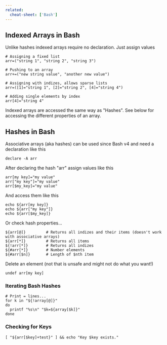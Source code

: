 ```yaml
---
related:
  cheat-sheet: ['Bash']
---
```


## Indexed Arrays in Bash

Unlike hashes indexed arrays require no declaration. Just assign values

    # Assigning a fixed list
    arr=("string 1", "string 2", "string 3")
    
    # Pushing to an array
    arr+=("new string value", "another new value")

    # Assigning with indizes, allows sparse lists
    arr=([1]="string 1", [2]="string 2", [4]="string 4")

    # Adding single elements by index
    arr[4]="string 4"

Indexed arrays are accessed the same way as "Hashes". See below for accessing the different properties of an
array.

## Hashes in Bash

Associative arrays (aka hashes) can be used since Bash v4 and need a declaration like this

    declare -A arr

After declaring the hash "arr" assign values like this

    arr[my key]="my value"
    arr["my key"]="my value"
    arr[$my_key]="my value"

And access them like this

    echo ${arr[my key]}
    echo ${arr["my key"]}
    echo ${arr[$my_key]}

Or check hash properties...

    ${arr[@]}         # Returns all indizes and their items (doesn't work with associative arrays)
    ${arr[*]}         # Returns all items
    ${!arr[*]}        # Returns all indizes
    ${#arr[*]}        # Number elements
    ${#arr[$n]}       # Length of $nth item
    
Delete an element (not that is unsafe and might not do what you want!)

    undef arr[my key]

### Iterating Bash Hashes

    # Print = lines...
    for k in "${!array[@]}"
    do
      printf "%s\n" "$k=${array[$k]}"
    done

### Checking for Keys 

    [ "${arr[$key]+test}" ] && echo "Key $key exists."
